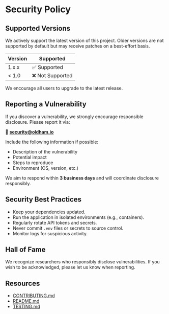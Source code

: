 # Security Policy

## Supported Versions

We actively support the latest version of this project. Older versions are not supported by default but may receive patches on a best-effort basis.

| Version | Supported        |
| ------- | ---------------- |
| 1.x.x   | ✅ Supported      |
| < 1.0   | ❌ Not Supported  |

We encourage all users to upgrade to the latest release.

## Reporting a Vulnerability

If you discover a vulnerability, we strongly encourage responsible disclosure. Please report it via:

📧 **security@oldham.io**

Include the following information if possible:
- Description of the vulnerability
- Potential impact
- Steps to reproduce
- Environment (OS, version, etc.)

We aim to respond within **3 business days** and will coordinate disclosure responsibly.

## Security Best Practices

- Keep your dependencies updated.
- Run the application in isolated environments (e.g., containers).
- Regularly rotate API tokens and secrets.
- Never commit `.env` files or secrets to source control.
- Monitor logs for suspicious activity.

## Hall of Fame

We recognize researchers who responsibly disclose vulnerabilities. If you wish to be acknowledged, please let us know when reporting.

## Resources

- [CONTRIBUTING.md](./CONTRIBUTING.md)
- [README.md](./README.md)
- [TESTING.md](./TESTING.md)
